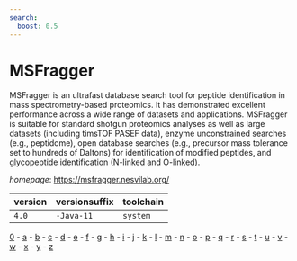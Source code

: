```yaml
---
search:
  boost: 0.5
---
```

# MSFragger

MSFragger is an ultrafast database search tool for peptide identification  in mass spectrometry-based proteomics. It has demonstrated excellent performance across a wide  range of datasets and applications. MSFragger is suitable for standard shotgun proteomics  analyses as well as large datasets (including timsTOF PASEF data), enzyme unconstrained  searches (e.g., peptidome), open database searches (e.g., precursor mass tolerance set  to hundreds of Daltons) for identification of modified peptides, and glycopeptide  identification (N-linked and O-linked).

*homepage*: <https://msfragger.nesvilab.org/>

version | versionsuffix | toolchain
--------|---------------|----------
``4.0`` | ``-Java-11`` | ``system``

[0](../0/index.md) - [a](../a/index.md) - [b](../b/index.md) - [c](../c/index.md) - [d](../d/index.md) - [e](../e/index.md) - [f](../f/index.md) - [g](../g/index.md) - [h](../h/index.md) - [i](../i/index.md) - [j](../j/index.md) - [k](../k/index.md) - [l](../l/index.md) - [m](../m/index.md) - [n](../n/index.md) - [o](../o/index.md) - [p](../p/index.md) - [q](../q/index.md) - [r](../r/index.md) - [s](../s/index.md) - [t](../t/index.md) - [u](../u/index.md) - [v](../v/index.md) - [w](../w/index.md) - [x](../x/index.md) - [y](../y/index.md) - [z](../z/index.md)

